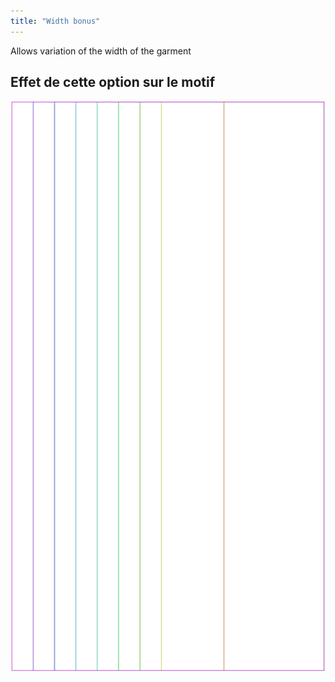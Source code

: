 ```yaml
---
title: "Width bonus"
---
```


Allows variation of the width of the garment

## Effet de cette option sur le motif

![Cette image montre l'effet de cette option en superposant plusieurs variantes qui ont une valeur différente pour cette option](tiberius_widthbonus_sample.svg "Effect of this option on the pattern")
